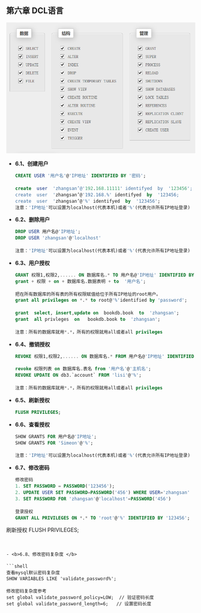 ## 第六章 DCL语言

<img src="../images/mysql-commind-dcl.png" alt="mysql-windos-install" style="zoom:60%;" />

- <b>6.1、创建用户</b>

  ```sql
  CREATE USER '用户名'@'IP地址' IDENTIFIED BY '密码';
  
  create  user  'zhangsan’@'192.168.11111' identifyed  by  '123456';
  create  user  'zhangsan’@'192.168.%' identifyed  by  '123456;
  create  user  'zhangsan’@'%' identifyed  by  '123456';						
  注意：'IP地址'可以设置为localhost(代表本机)或者'%'(代表允许所有IP地址登录)
  ```

- <b>6.2、删除用户 </b>

  ```sql
  DROP USER 用户名@'IP地址';
  DROP USER 'zhangsan'@'localhost'
  
  注意：'IP地址'可以设置为localhost(代表本机)或者'%'(代表允许所有IP地址登录)
  ```

- <b>6.3、用户授权</b>

  ```sql
  GRANT 权限1,权限2,...... ON 数据库名.* TO 用户名@'IP地址' IDENTIFIED BY '密码';
  grant + 权限 + on + 数据库名.数据表明 + to  '用户名';
  
  把在所有数据库的所有表的所有权限赋值给位于所有IP地址的root用户。
  grant all privileges on *.* to root@'%'identified by 'password';
  
  grant  select, insert,update on  bookdb.book  to  'zhangsan';
  grant  all privleges  on   bookdb.book to  'zhangsan';
  
  注意：所有的数据库就用*.*，所有的权限就用all或者all privileges
  ```

- <b>6.4、撤销授权</b>

  ```sql
  REVOKE 权限1,权限2,...... ON 数据库名.* FROM 用户名@'IP地址' IDENTIFIED BY '密码';
  
  revoke 权限列表 on 数据库名.表名 from '用户名'@'主机名';
  REVOKE UPDATE ON db3.`account` FROM 'lisi'@'%';
  
  注意：所有的数据库就用*.*，所有的权限就用all或者all privileges
  ```

- <b>6.5、刷新授权 </b>

  ```sql
  FLUSH PRIVILEGES;
  ```

- <b>6.6、查看授权 </b>

  ```sql
  SHOW GRANTS FOR 用户名@'IP地址';
  SHOW GRANTS FOR 'Simeon'@'%';
  
  注意：'IP地址'可以设置为localhost(代表本机)或者'%'(代表允许所有IP地址登录)
  ```

- <b>6.7、修改密码 </b>

  ```sql
  修改密码
  1. SET PASSWORD = PASSWORD('123456');
  2. UPDATE USER SET PASSWORD=PASSWORD('456') WHERE USER='zhangsan'
  3. SET PASSWORD FOR 'zhangsan'@'localhost'=PASSWORD('456')
  
  登录授权
  GRANT ALL PRIVILEGES ON *.* TO 'root'@'%' IDENTIFIED BY '123456';
刷新授权
  FLUSH PRIVILEGES;
  ```
  

- <b>6.8、修改密码复杂度 </b>

  ```shell
  查看mysql默认密码复杂度 
  SHOW VARIABLES LIKE 'validate_password%';
  
  修改密码复杂度参考
  set global validate_password_policy=LOW;  // 验证密码长度
  set global validate_password_length=6;   // 设置密码长度
  ```